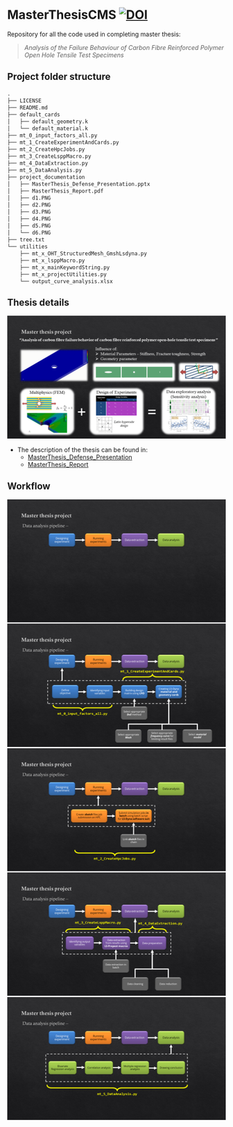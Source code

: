 # MasterThesisCMS [![DOI](https://zenodo.org/badge/359851831.svg)](https://zenodo.org/badge/latestdoi/359851831)
Repository for all the code used in completing master thesis:
>*Analysis of the Failure Behaviour of Carbon Fibre Reinforced Polymer Open Hole Tensile Test Specimens*

## Project folder structure
```
.
├── LICENSE
├── README.md
├── default_cards
│   ├── default_geometry.k
│   └── default_material.k
├── mt_0_input_factors_all.py
├── mt_1_CreateExperimentAndCards.py
├── mt_2_CreateHpcJobs.py
├── mt_3_CreateLsppMacro.py
├── mt_4_DataExtraction.py
├── mt_5_DataAnalysis.py
├── project_documentation
│   ├── MasterThesis_Defense_Presentation.pptx
│   ├── MasterThesis_Report.pdf
│   ├── d1.PNG
│   ├── d2.PNG
│   ├── d3.PNG
│   ├── d4.PNG
│   ├── d5.PNG
│   └── d6.PNG
├── tree.txt
└── utilities
    ├── mt_x_OHT_StructuredMesh_GmshLsdyna.py
    ├── mt_x_lsppMacro.py
    ├── mt_x_mainKeywordString.py
    ├── mt_x_projectUtilities.py
    └── output_curve_analysis.xlsx
```

## Thesis details

![d1](./project_documentation/d1.png)

* The description of the thesis can be found in:
    * [MasterThesis_Defense_Presentation](./project_documentation/MasterThesis_Defense_Presentation.pptx)
    * [MasterThesis_Report](./project_documentation/MasterThesis_Report.pdf)

##  Workflow

![d2](./project_documentation/d2.png)
![d3](./project_documentation/d3.png)
![d4](./project_documentation/d4.png)
![d5](./project_documentation/d5.png)
![d6](./project_documentation/d6.png)











